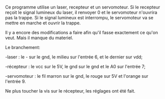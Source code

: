 Ce programme utilise un laser, recepteur et un servomoteur. Si le recepteur reçoit le signal lumineux du laser, il renvoyer 0 et le servomoteur n'ouvrira pas la trappe. Si le signal lumineux est interrompu, le servomoteur va se mettre en marche et ouvrir la trappe.

Il y a encore des modifications a faire afin qu'il fasse exactement ce qu'on veut. Mais il manque du materiel.

Le branchement: 

-laser : le - sur le gnd, le milieu sur l'entrée 6, et le dernier sur vdd;

-récepteur : le vcc sur le 5V, le gnd sur le gnd et le A0 sur l'entrée 7;

-servomoteur : le fil marron sur le gnd, le rouge sur 5V et l'orange sur l'entrée 9.

Ne plus toucher la vis sur le récepteur, les réglages ont été fait.
